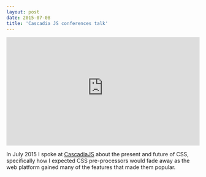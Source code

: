 ```yaml
---
layout: post
date: 2015-07-08
title: 'Cascadia JS conferences talk'
---
```


<div class="video-container">
<iframe src="https://www.youtube-nocookie.com/embed/jWDZP8twWDg?si=Se3osVK_ib5104oQ" title="CSS is Dead, Long Live CSS" frameborder="0" allow="accelerometer; autoplay; clipboard-write; encrypted-media; gyroscope; picture-in-picture; web-share" allowfullscreen></iframe>
</div>

In July 2015 I spoke at [CascadiaJS](https://cascadiajs.com/) about the present and future of CSS, specifically how I expected CSS pre-processors would fade away as the web platform gained many of the features that made them popular.

<style>
  .video-container {
    aspect-ratio: 16/9;
    & iframe {
      width: 100%;
      height: 100%;
    }
  }
</style>

